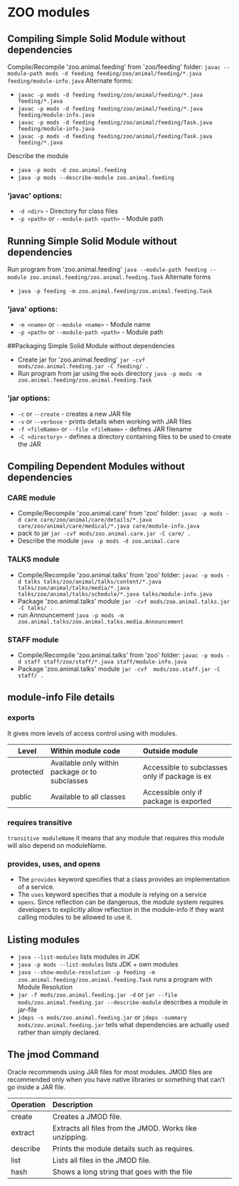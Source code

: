 # ZOO modules

## Compiling Simple Solid Module without dependencies
Compile/Recompile 'zoo.animal.feeding' from 'zoo/feeding' folder:
`javac --module-path mods -d feeding feeding/zoo/animal/feeding/*.java feeding/module-info.java`
Alternate forms:
* `javac -p mods -d feeding feeding/zoo/animal/feeding/*.java feeding/*.java`
* `javac -p mods -d feeding feeding/zoo/animal/feeding/*.java feeding/module-info.java`
* `javac -p mods -d feeding feeding/zoo/animal/feeding/Task.java feeding/module-info.java`
* `javac -p mods -d feeding feeding/zoo/animal/feeding/Task.java feeding/*.java`

Describe the module
* `java -p mods -d zoo.animal.feeding`
* `java -p mods --describe-module zoo.animal.feeding`

### 'javac' options:
* `-d <dir>` - Directory for class files
* `-p <path>` or `--module-path <path>` - Module path

## Running Simple Solid Module without dependencies
Run program from 'zoo.animal.feeding'
`java --module-path feeding --module zoo.animal.feeding/zoo.animal.feeding.Task`
Alternate forms
* `java -p feeding -m zoo.animal.feeding/zoo.animal.feeding.Task`

### 'java' options:
* `-m <name>` or  `--module <name>` - Module name
* `-p <path>` or `--module-path <path>` - Module path

##Packaging Simple Solid Module without dependencies
* Create jar for 'zoo.animal.feeding'
`jar -cvf mods/zoo.animal.feeding.jar -C feeding/ .`
* Run program from jar using the `mods` directory
`java -p mods -m zoo.animal.feeding/zoo.animal.feeding.Task`
  
### 'jar options:
* `-c` or `--create` - creates a new JAR file
* `-v` or `--verbose`  - prints details when working with JAR files
* `-f <fileName>` or `--file <fileName>` - defines JAR filename
* `-C <directory>`  - defines a directory containing files to be used to create the JAR

## Compiling Dependent Modules without dependencies
### CARE module
* Compile/Recompile 'zoo.animal.care' from 'zoo' folder:
`javac -p mods -d care care/zoo/animal/care/details/*.java care/zoo/animal/care/medical/*.java care/module-info.java`
* pack to jar
`jar -cvf mods/zoo.animal.care.jar -C care/ .`
* Describe the module
`java -p mods -d zoo.animal.care`

### TALKS module
* Compile/Recompile 'zoo.animal.talks' from 'zoo' folder:
`javac -p mods -d talks talks/zoo/animal/talks/content/*.java talks/zoo/animal/talks/media/*.java talks/zoo/animal/talks/schedule/*.java talks/module-info.java`
* Package 'zoo.animal.talks' module
`jar -cvf mods/zoo.animal.talks.jar -C talks/ .`
* run Announcement
`java -p mods -m zoo.animal.talks/zoo.animal.talks.media.Announcement`
  
### STAFF module
* Compile/Recompile 'zoo.animal.talks' from 'zoo' folder:
`javac -p mods -d staff staff/zoo/staff/*.java staff/module-info.java`
* Package 'zoo.animal.talks' module
`jar -cvf  mods/zoo.staff.jar -C staff/ .`

## module-info File details
### exports
It gives  more levels of access control using with modules.

| Level | Within module code | Outside module |
|-------|:-------------------|:---------------|
|protected | Available only within package or to subclasses | Accessible to subclasses only if package is ex |
|public |Available to all classes | Accessible only if package is exported |

### requires transitive
`transitive moduleName` it means that any module that requires this module will also depend on moduleName.

### provides, uses, and opens
* The `provides` keyword specifies that a class provides an implementation of a service.
* The `uses` keyword specifies that a module is relying on a service
* `opens`. Since reflection can be dangerous, the module system requires developers to explicitly allow reflection 
  in the module-info if they want calling modules to be allowed to use it.
  
## Listing modules
* `java --list-modules` lists modules in JDK
* `java -p mods --list-modules` lists JDK + own modules
* `java --show-module-resolution -p feeding -m zoo.animal.feeding/zoo.animal.feeding.Task` runs a program with Module Resolution 
* `jar -f mods/zoo.animal.feeding.jar -d` or `jar --file mods/zoo.animal.feeding.jar --describe-module` describes a module in jar-file 
* `jdeps -s mods/zoo.animal.feeding.jar` or `jdeps -summary mods/zoo.animal.feeding.jar` tells what dependencies are actually used rather than simply declared.


## The jmod Command
Oracle recommends using JAR files for most modules.
JMOD files are recommended only when you have native libraries or something that can’t go inside a JAR file.

| Operation | Description |
|-------|:-------------------|
| create |Creates a JMOD file.|
| extract |Extracts all files from the JMOD. Works like unzipping.|
| describe |Prints the module details such as requires.|
| list |Lists all files in the JMOD file.|
| hash |Shows a long string that goes with the file|
